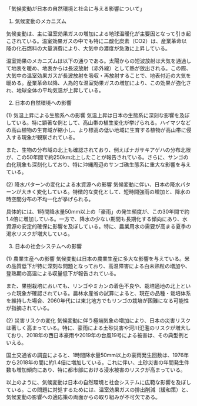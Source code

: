 「気候変動が日本の自然環境と社会に与える影響について」

1. 気候変動のメカニズム

気候変動は、主に温室効果ガスの増加による地球温暖化が主要因となって引き起こされている。温室効果ガスの中でも特に二酸化炭素（CO2）は、産業革命以降の化石燃料の大量消費により、大気中の濃度が急激に上昇している。

温室効果のメカニズムは以下の通りである。太陽からの短波放射は大気を通過して地表を暖め、地表からは長波放射（赤外線）として熱が放出される。この際、大気中の温室効果ガスが長波放射を吸収・再放射することで、地表付近の大気を暖める。産業革命以降、人為的な温室効果ガスの増加により、この効果が強化され、地球全体の平均気温が上昇している。

2. 日本の自然環境への影響

(1) 気温上昇による生態系への影響
気温上昇は日本の生態系に深刻な影響を及ぼしている。特に顕著な例として、高山帯の植生変化が挙げられる。ハイマツなどの高山植物の生育域が縮小し、より標高の低い地域に生育する植物が高山帯に侵入する現象が観察されている。

また、生物の分布域の北上も確認されており、例えばナガサキアゲハの分布北限が、この50年間で約250km北上したことが報告されている。さらに、サンゴの白化現象も深刻化しており、特に沖縄周辺のサンゴ礁生態系に重大な影響を与えている。

(2) 降水パターンの変化による水資源への影響
気候変動に伴い、日本の降水パターンが大きく変化している。特徴的な変化として、短時間強雨の増加と、降水の時空間分布の不均一化が挙げられる。

具体的には、1時間降水量50mm以上の「豪雨」の発生頻度が、この30年間で約1.4倍に増加している。一方で、降水の少ない期間も長期化する傾向にあり、水資源の安定的確保に影響を及ぼしている。特に、農業用水の需要が高まる夏季の渇水リスクが増大している。

3. 日本の社会システムへの影響

(1) 農業生産への影響
気候変動は日本の農業生産に多大な影響を与えている。米の品質低下が特に深刻な問題となっており、高温障害による白未熟粒の増加や、登熟期の高温による収量低下が報告されている。

また、果樹栽培においても、リンゴやミカンの着色不良や、栽培適地の北上といった現象が確認されている。農林水産省の試算によると、現在の品種・栽培体系を維持した場合、2060年代には東北地方でもリンゴの栽培が困難になる可能性が指摘されている。

(2) 災害リスクの変化
気候変動に伴う極端気象の増加により、日本の災害リスクは著しく高まっている。特に、豪雨による土砂災害や河川氾濫のリスクが増大しており、2018年の西日本豪雨や2019年の台風19号による被害は、その典型例といえる。

国土交通省の調査によると、1時間降水量50mm以上の豪雨発生回数は、1976年から2018年の間に約1.4倍に増加している。これに伴い、土砂災害の年間発生件数も増加傾向にあり、特に都市部における浸水被害のリスクが高まっている。

以上のように、気候変動は日本の自然環境と社会システムに広範な影響を及ぼしている。この問題に対処するためには、温室効果ガスの排出削減（緩和策）と、気候変動の影響への適応策の両面からの取り組みが不可欠である。